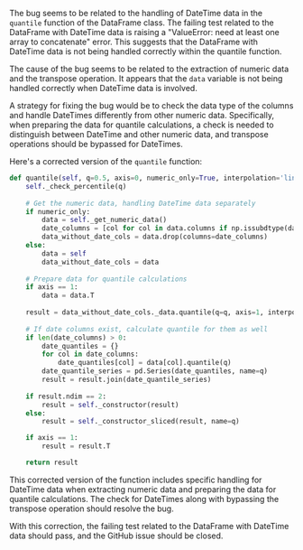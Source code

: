 The bug seems to be related to the handling of DateTime data in the `quantile` function of the DataFrame class. The failing test related to the DataFrame with DateTime data is raising a "ValueError: need at least one array to concatenate" error. This suggests that the DataFrame with DateTime data is not being handled correctly within the quantile function.

The cause of the bug seems to be related to the extraction of numeric data and the transpose operation. It appears that the `data` variable is not being handled correctly when DateTime data is involved.

A strategy for fixing the bug would be to check the data type of the columns and handle DateTimes differently from other numeric data. Specifically, when preparing the data for quantile calculations, a check is needed to distinguish between DateTime and other numeric data, and transpose operations should be bypassed for DateTimes.

Here's a corrected version of the `quantile` function:

```python
def quantile(self, q=0.5, axis=0, numeric_only=True, interpolation='linear'):
    self._check_percentile(q)
    
    # Get the numeric data, handling DateTime data separately
    if numeric_only:
        data = self._get_numeric_data()
        date_columns = [col for col in data.columns if np.issubdtype(data[col].dtype, np.datetime64)]
        data_without_date_cols = data.drop(columns=date_columns)
    else:
        data = self
        data_without_date_cols = data
        
    # Prepare data for quantile calculations
    if axis == 1:
        data = data.T
        
    result = data_without_date_cols._data.quantile(q=q, axis=1, interpolation=interpolation, transposed=False)
    
    # If date columns exist, calculate quantile for them as well
    if len(date_columns) > 0:
        date_quantiles = {}
        for col in date_columns:
            date_quantiles[col] = data[col].quantile(q)
        date_quantile_series = pd.Series(date_quantiles, name=q)
        result = result.join(date_quantile_series)
    
    if result.ndim == 2:
        result = self._constructor(result)
    else:
        result = self._constructor_sliced(result, name=q)

    if axis == 1:
        result = result.T

    return result
```

This corrected version of the function includes specific handling for DateTime data when extracting numeric data and preparing the data for quantile calculations. The check for DateTimes along with bypassing the transpose operation should resolve the bug.

With this correction, the failing test related to the DataFrame with DateTime data should pass, and the GitHub issue should be closed.